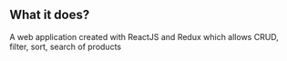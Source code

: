 ## What it does?

A web application created with ReactJS and Redux which allows CRUD, filter, sort, search of products


